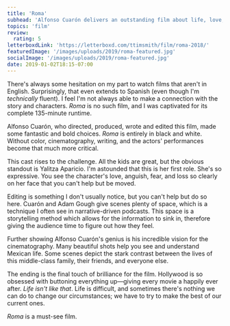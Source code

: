 ```yaml
---
title: 'Roma'
subhead: 'Alfonso Cuarón delivers an outstanding film about life, love, and loss'
topics: 'film'
review:
  rating: 5
letterboxdLink: 'https://letterboxd.com/ttimsmith/film/roma-2018/'
featuredImage: '/images/uploads/2019/roma-featured.jpg'
socialImage: '/images/uploads/2019/roma-featured.jpg'
date: 2019-01-02T18:15-07:00
---
```

There's always some hesitation on my part to watch films that aren't in English. Surprisingly, that even extends to Spanish (even though I'm _technically_ fluent). I feel I'm not always able to make a connection with the story and characters. _Roma_ is no such film, and I was captivated for its complete 135-minute runtime.

Alfonso Cuarón, who directed, produced, wrote and edited this film, made some fantastic and bold choices. _Roma_ is entirely in black and white. Without color, cinematography, writing, and the actors' performances become that much more critical.

This cast rises to the challenge. All the kids are great, but the obvious standout is Yalitza Aparicio. I'm astounded that this is her first role. She's so expressive. You see the character's love, anguish, fear, and loss so clearly on her face that you can't help but be moved.

Editing is something I don't usually notice, but you can't help but do so here. Cuarón and Adam Gough give scenes plenty of space, which is a technique I often see in narrative-driven podcasts. This space is a storytelling method which allows for the information to sink in, therefore giving the audience time to figure out how they feel.

Further showing Alfonso Cuarón's genius is his incredible vision for the cinematography. Many beautiful shots help you see and understand Mexican life. Some scenes depict the stark contrast between the lives of this middle-class family, their friends, and everyone else.

The ending is the final touch of brilliance for the film. Hollywood is so obsessed with buttoning everything up—giving every movie a happily ever after. _Life isn't like that_. Life is difficult, and sometimes there's nothing we can do to change our circumstances; we have to try to make the best of our current ones.

_Roma_ is a must-see film.
